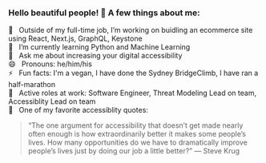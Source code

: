 ### Hello beautiful people! 👋 A few things about me:  
🔭&nbsp;&nbsp;&nbsp;Outside of my full-time job, I’m working on buidling an ecommerce site using React, Next.js, GraphQL, Keystone  
🌱&nbsp;&nbsp;&nbsp;I’m currently learning Python and Machine Learning  
💬&nbsp;&nbsp;&nbsp;Ask me about increasing your digital accessibility  
😄&nbsp;&nbsp;&nbsp;Pronouns: he/him/his  
⚡&nbsp;&nbsp;&nbsp;Fun facts: I'm a vegan, I have done the Sydney BridgeClimb, I have ran a half-marathon  
:muscle:&nbsp;&nbsp;&nbsp;Active roles at work: Software Engineer, Threat Modeling Lead on team, Accessiblity Lead on team  
:speech_balloon:&nbsp;&nbsp;&nbsp;One of my favorite accessiblity quotes:  
> “The one argument for accessibility that doesn’t get made nearly often enough is how extraordinarily better it makes some people’s lives. How many opportunities do we have to dramatically improve people’s lives just by doing our job a little better?”  ― Steve Krug